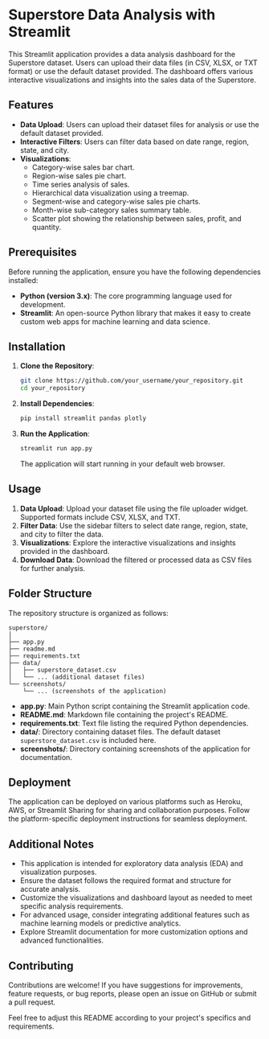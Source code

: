 # Superstore Data Analysis with Streamlit


This Streamlit application provides a data analysis dashboard for the Superstore dataset. Users can upload their data files (in CSV, XLSX, or TXT format) or use the default dataset provided. The dashboard offers various interactive visualizations and insights into the sales data of the Superstore.

## Features

- **Data Upload**: Users can upload their dataset files for analysis or use the default dataset provided.
- **Interactive Filters**: Users can filter data based on date range, region, state, and city.
- **Visualizations**:
  - Category-wise sales bar chart.
  - Region-wise sales pie chart.
  - Time series analysis of sales.
  - Hierarchical data visualization using a treemap.
  - Segment-wise and category-wise sales pie charts.
  - Month-wise sub-category sales summary table.
  - Scatter plot showing the relationship between sales, profit, and quantity.

## Prerequisites

Before running the application, ensure you have the following dependencies installed:

- **Python (version 3.x)**: The core programming language used for development.
- **Streamlit**: An open-source Python library that makes it easy to create custom web apps for machine learning and data science.

## Installation

1. **Clone the Repository**:

   ```bash
   git clone https://github.com/your_username/your_repository.git
   cd your_repository
   ```

2. **Install Dependencies**:

   ```bash
   pip install streamlit pandas plotly
   ```

3. **Run the Application**:

   ```bash
   streamlit run app.py
   ```

   The application will start running in your default web browser.


## Usage

1. **Data Upload**: Upload your dataset file using the file uploader widget. Supported formats include CSV, XLSX, and TXT.
2. **Filter Data**: Use the sidebar filters to select date range, region, state, and city to filter the data.
3. **Visualizations**: Explore the interactive visualizations and insights provided in the dashboard.
4. **Download Data**: Download the filtered or processed data as CSV files for further analysis.

## Folder Structure

The repository structure is organized as follows:

```
superstore/
│
├── app.py
├── readme.md
├── requirements.txt
├── data/
│   ├── superstore_dataset.csv
│   └── ... (additional dataset files)
└── screenshots/
    └── ... (screenshots of the application)
```

- **app.py**: Main Python script containing the Streamlit application code.
- **README.md**: Markdown file containing the project's README.
- **requirements.txt**: Text file listing the required Python dependencies.
- **data/**: Directory containing dataset files. The default dataset `superstore_dataset.csv` is included here.
- **screenshots/**: Directory containing screenshots of the application for documentation.

## Deployment

The application can be deployed on various platforms such as Heroku, AWS, or Streamlit Sharing for sharing and collaboration purposes. Follow the platform-specific deployment instructions for seamless deployment.


## Additional Notes

- This application is intended for exploratory data analysis (EDA) and visualization purposes.
- Ensure the dataset follows the required format and structure for accurate analysis.
- Customize the visualizations and dashboard layout as needed to meet specific analysis requirements.
- For advanced usage, consider integrating additional features such as machine learning models or predictive analytics.
- Explore Streamlit documentation for more customization options and advanced functionalities.

## Contributing

Contributions are welcome! If you have suggestions for improvements, feature requests, or bug reports, please open an issue on GitHub or submit a pull request.



Feel free to adjust this README according to your project's specifics and requirements.
